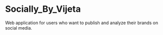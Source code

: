 # Socially_By_Vijeta
Web application for users who want to publish and analyze their brands on social media.
